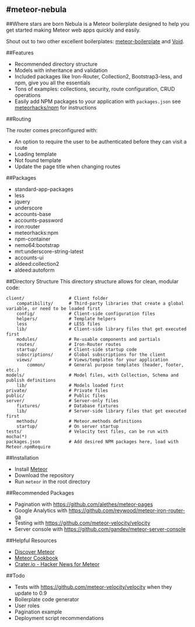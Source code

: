 #meteor-nebula
---
##Where stars are born
Nebula is a Meteor boilerplate designed to help you get started making Meteor web apps quickly and easily.

Shout out to two other excellent boilerplates: [meteor-boilerplate](https://github.com/matteodem/meteor-boilerplate) and [Void](https://github.com/SachaG/Void).


##Features
- Recommended directory structure
- Models with inheritance and validation
- Included packages like Iron-Router, Collection2, Bootstrap3-less, and npm, give you all the essentials
- Tons of examples: collections, security, route configuration, CRUD operations
- Easily add NPM packages to your application with `packages.json` see [meteorhacks/npm](https://github.com/meteorhacks/npm) for instructions


##Routing

The router comes preconfigured with:

- An option to require the user to be authenticated before they can visit a route
- Loading template
- Not found template
- Update the page title when changing routes

##Packages
- standard-app-packages
- less
- jquery
- underscore
- accounts-base
- accounts-password
- iron:router
- meteorhacks:npm
- npm-container
- nemo64:bootstrap
- mrt:underscore-string-latest
- accounts-ui
- aldeed:collection2
- aldeed:autoform


##Directory Structure
This directory structure allows for clean, modular code:
 
```
client/                 # Client folder
    compatibility/      # Third-party libraries that create a global variable, or need to be loaded first
    config/             # Client-side configuration files
    helpers/            # Template helpers
    less                # LESS files    
    lib/                # Client-side library files that get executed first
    modules/            # Re-usable components and partials
    routes/             # Iron-Router routes
    startup/            # Client-side startup code
    subscriptions/      # Global subscriptions for the client
    views/              # Views/templates for your application
        common/         # General purpose templates (header, footer, etc.)
models/                 # Model files, with Collection, Schema and publish definitions
    lib/                # Models loaded first
private/                # Private files
public/                 # Public files
server/                 # Server-only files
    fixtures/           # Database fixtures
    lib/                # Server-side library files that get executed first
    methods/            # Meteor.methods definitions
    startup/            # On server startup
tests/                  # Velocity test files, can be run with mocha(*)
packages.json           # Add desired NPM packages here, load with Meteor.npmRequire
```


##Installation
- Install [Meteor](https://www.meteor.com/)
- Download the repository
- Run `meteor` in the root directory


##Recommended Packages
- Pagination with https://github.com/alethes/meteor-pages
- Google Analytics with https://github.com/reywood/meteor-iron-router-ga
- Testing with https://github.com/meteor-velocity/velocity
- Server console with https://github.com/gandev/meteor-server-console

##Helpful Resources
- [Discover Meteor](https://www.discovermeteor.com/)
- [Meteor Cookbook](https://github.com/awatson1978/meteor-cookbook/blob/master/readme.md)
- [Crater.io - Hacker News for Meteor](http://crater.io/)


##Todo
- Tests with https://github.com/meteor-velocity/velocity when they update to 0.9
- Boilerplate code generator
- User roles
- Pagination example
- Deployment script recommendations